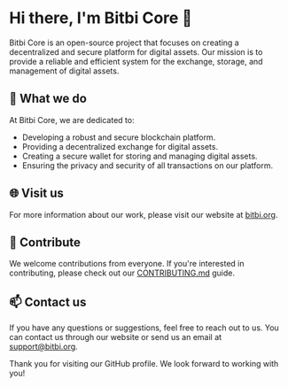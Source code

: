 # Hi there, I'm Bitbi Core 👋

Bitbi Core is an open-source project that focuses on creating a decentralized and secure platform for digital assets. Our mission is to provide a reliable and efficient system for the exchange, storage, and management of digital assets.

## 🚀 What we do

At Bitbi Core, we are dedicated to:

- Developing a robust and secure blockchain platform.
- Providing a decentralized exchange for digital assets.
- Creating a secure wallet for storing and managing digital assets.
- Ensuring the privacy and security of all transactions on our platform.

## 🌐 Visit us

For more information about our work, please visit our website at [bitbi.org](https://www.bitbi.org/).

## 🤝 Contribute

We welcome contributions from everyone. If you're interested in contributing, please check out our [CONTRIBUTING.md](CONTRIBUTING.md) guide.

## 📫 Contact us

If you have any questions or suggestions, feel free to reach out to us. You can contact us through our website or send us an email at support@bitbi.org.

Thank you for visiting our GitHub profile. We look forward to working with you!
